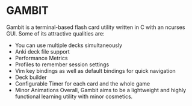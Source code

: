 # GAMBIT
Gambit is a terminal-based flash card utility written in C with an ncurses GUI.
  Some of its attractive qualities are:
* You can use multiple decks simultaneously
* Anki deck file support
* Performance Metrics
* Profiles to remember session settings
* Vim key bindings as well as default bindings for quick navigation
* Deck builder
* Configurable Timer for each card and the whole game
* Minor Animations
  Overall, Gambit aims to be a lightweight and highly functional learning utility
with minor cosmetics.

